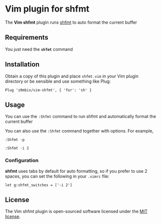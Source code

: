# Vim plugin for shfmt

The **Vim shfmt** plugin runs [shfmt](https://github.com/mvdan/sh) to auto format the current buffer

## Requirements

You just need the **`shfmt`** command

## Installation

Obtain a copy of this plugin and place `shfmt.vim` in your Vim plugin directory or be sensible and use something like Plug:

```viml
Plug 'z0mbix/vim-shfmt', { 'for': 'sh' }
```

## Usage

You can use the `:Shfmt` command to run shfmt and automatically format the current buffer

You can also use the `:Shfmt` command together with options. For example, 

```
:Shfmt -p
```

```
:Shfmt -i 2
```

### Configuration

**shfmt** uses tabs by default for auto formatting, so if you prefer to use 2 spaces, you can set the following in your `.vimrc` file:

```viml
let g:shfmt_switches = ['-i 2']
```

## License

The Vim shfmt plugin is open-sourced software licensed under the [MIT license](http://opensource.org/licenses/MIT).
